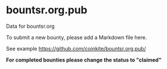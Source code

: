 # bountsr.org.pub
Data for bountsr.org

To submit a new bounty, please add a Markdown file here.

See example https://github.com/coinkite/bountsr.org.pub/

**For completed bounties please change the status to "claimed"**

